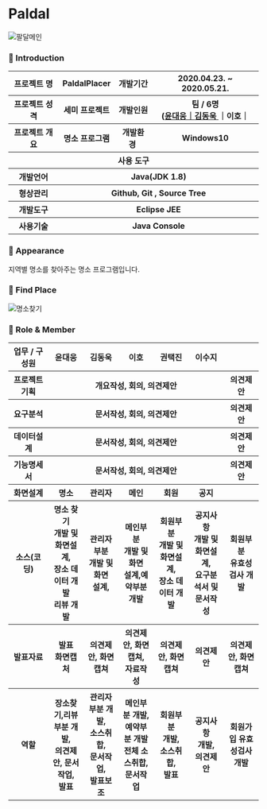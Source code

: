 ﻿# Paldal
 ![팔달메인](https://user-images.githubusercontent.com/65211288/85103171-231ddf00-b241-11ea-9bad-72d80eb58162.jpg)


### 👋 Introduction

<table>
    <tr>
        <th>프로젝트 명 </th>
        <th>PaldalPlacer</th>
        <th>개발기간</th>
        <th>2020.04.23. ~ 2020.05.21.</th>
    </tr>
    <tr>
        <th>프로젝트 성격</th>
        <th>세미 프로젝트</th>
        <th>개발인원</th>
        <th>팀 / 6명<br>
          (<a href="https://github.com/moods2">윤대웅｜<a href="https://github.com/kdw0725">김동욱 </a>｜이호｜<a href="https://github.com/ktj4732"권택진｜이수지｜백지현)
      </th>
    </tr>
      <tr>
        <th>프로젝트 개요</th>
        <th>명소 프로그램</th>
        <th>개발환경&nbsp;</th>
        <th>Windows10</th>
    </tr>
    <tr>
        <th colspan="5">사용 도구</th>
    </tr>  
    <tr>
        <th>개발언어</th>
        <th colspan="3">Java(JDK 1.8) </th>
    </tr>
    <tr>
        <th>형상관리</th>
        <th colspan="3">Github, Git , Source Tree</th>
    </tr>
    <tr>
        <th>개발도구</th>
        <th colspan="3">Eclipse JEE</th>
    </tr>
    <tr>
        <th>사용기술</th>
        <th colspan="3">Java Console</th>
    </tr>
</table>

### 📼 Appearance

지역별 명소를 찾아주는 명소 프로그램입니다.

 ### 👋 Find Place
 ![명소찾기](https://user-images.githubusercontent.com/65211288/85102349-6d9e5c00-b23f-11ea-8284-ffa4c9a3a326.gif)


### 📑 Role & Member


<table>
    <tr>
        <th width="16%">업무 / 구성원</th>
        <th width="14%">윤대웅</th><th width="14%">김동욱</th><th width="14%">이호</th><th width="14%">권택진</th><th width="14%">이수지</th><th width="14%"></th>         
    </tr>
    <tr>
        <th>프로젝트 기획</th>
        <th colspan="5">개요작성, 회의, 의견제안</th>
        <th colspan="1">의견제안</th>
    </tr>
    <tr>
        <th>요구분석</th>
        <th colspan="5">문서작성, 회의, 의견제안</th>
        <th colspan="1">의견제안</th>
    </tr>
    <tr>
        <th>데이터설계</th>
        <th colspan="5">문서작성, 회의, 의견제안</th>
        <th colspan="1">의견제안</th>
    </tr>
    <tr>
        <th>기능명세서</th>
        <th colspan="5">문서작성, 회의, 의견제안</th>
        <th colspan="1">의견제안</th>
    </tr>
    <tr>
        <th>화면설계</th>
        <th>명소</th>
        <th>관리자</th>
        <th>메인</th>
        <th>회원</th>
        <th>공지</th>  
        <th></th>    
    <tr>
        <th>소스(코딩)</th>
        <th>명소 찾기<br>개발 및 화면설계,<br>장소 데이터 개발<br> 리뷰 개발</th>
        <th>관리자부분 <br>개발 및 화면<br>설계, </th>
        <th>메인부분 <br>개발 및 화면<br>설계,예약부분 개발<br 전체 소스 취합 <br>
        <th>회원부분<br>개발 및 화면설계, <br>장소 데이터 개발</th>
        <th>공지사항<Br>개발 및 화면설계, <br>요구분석서 및 문서작성</th>
        <th>회원부분 <br>유효성검사 개발 </th>
    </tr>
    <tr>
        <th>발표자료</th>
        <th>발표 <br>화면캡처</th>
        <th>의견제안, 화면캡쳐</th>
        <th>의견제안, 화면캡쳐,<br> 자료작성</th>
        <th>의견제안, 화면캡쳐</th>
        <th>의견제안</th>
        <th>의견제안, 화면캡쳐</th>
    </tr>
    <tr>
        <th>역할</th>
        <th>장소찾기,리뷰<br> 부분 개발, <br>의견제안, 문서작업, <br>발표</th>
        <th>관리자<br> 부분 개발, <br>소스취합, <br>문서작업, <br>발표보조</th>
        <th>메인부분 개발, <br>예약부분 개발<br>전체 소스취합, 문서작업 <br></th>
        <th>회원부분<br> 개발, <br>소스취합, <br>발표</th>
        <th>공지사항<br> 개발,  <br>의견제안</th>
        <th>회원가입 유효성검사개발</th>
    </tr>
</table>
